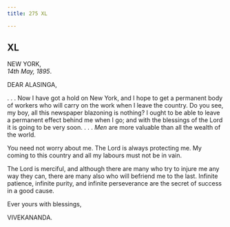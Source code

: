```yaml
---
title: 275 XL

---
```

  

  


## XL

NEW YORK,  
*14th May, 1895*.

DEAR ALASINGA,

. . . Now I have got a hold on New York, and I hope to get a permanent
body of workers who will carry on the work when I leave the country. Do
you see, my boy, all this newspaper blazoning is nothing? I ought to be
able to leave a permanent effect behind me when I go; and with the
blessings of the Lord it is going to be very soon. . . . *Men* are more
valuable than all the wealth of the world.

You need not worry about me. The Lord is always protecting me. My coming
to this country and all my labours must not be in vain.

The Lord is merciful, and although there are many who try to injure me
any way they can, there are many also who will befriend me to the last.
Infinite patience, infinite purity, and infinite perseverance are the
secret of success in a good cause.

Ever yours with blessings,

VIVEKANANDA.